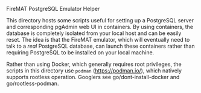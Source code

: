 FireMAT PostgreSQL Emulator Helper

This directory hosts some scripts useful for setting up a PostgreSQL server
and corresponding pgAdmin web UI in containers. By using containers, the
database is completely isolated from your local host and can be easily
reset. The idea is that the FireMAT emulator, which will eventually need to
talk to a _real_ PostgreSQL database, can launch these containers rather than
requiring PostgreSQL to be installed on your local machine.

Rather than using Docker, which generally requires root privileges, the scripts
in this directory use `podman` (https://podman.io/), which natively supports
rootless operation. Googlers see go/dont-install-docker and go/rootless-podman.

